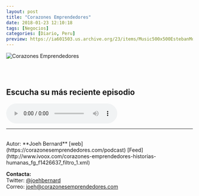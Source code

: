 ```yaml
---
layout: post
title: "Corazones Emprendedores"
date: 2018-01-23 12:10:18
tags: [Negocios]
categories: [Diario, Peru]
preview: https://ia601503.us.archive.org/23/items/Music500x500EstebanMontoya/CorazonesEmprendedores300.jpg
---
```


![Corazones Emprendedores](https://ia601503.us.archive.org/23/items/Music500x500EstebanMontoya/CorazonesEmprendedores500.jpg)

<br/>
<br/>

## Escucha su más reciente episodio

<!--reproductor-feed=http://www.ivoox.com/corazones-emprendedores-historias-humanas_fg_f1426637_filtro_1.xml-->
<!--reproductor-start-->
<audio id="audio" preload="auto" controls="" src="http://pe.ivoox.com/es/40-antonio-g-retrospectiva-vivir-viajando-con_mf_22423291_feed_1.mp3"></audio>
<!--reproductor-end-->



_ _ _
<br>
Autor: **Joeh Bernard**  
[web](https://corazonesemprendedores.com/podcast)  
[Feed](http://www.ivoox.com/corazones-emprendedores-historias-humanas_fg_f1426637_filtro_1.xml)  




**Contacta:**  
Twitter: [@joehbernard](https://twitter.com/joehbernard)  
Correo: [joeh@corazonesemprendedores.com](mailto:joeh@corazonesemprendedores.com)  
